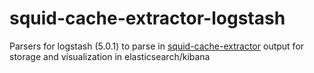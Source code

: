 # squid-cache-extractor-logstash
Parsers for logstash (5.0.1) to parse in [squid-cache-extractor](https://github.com/wjwoodson/squid-cache-extractor) output for storage and visualization in elasticsearch/kibana
